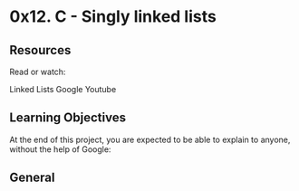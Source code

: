 # 0x12. C - Singly linked lists
## Resources
Read or watch:

Linked Lists
Google
Youtube
## Learning Objectives
At the end of this project, you are expected to be able to explain to anyone, without the help of Google:

## General
